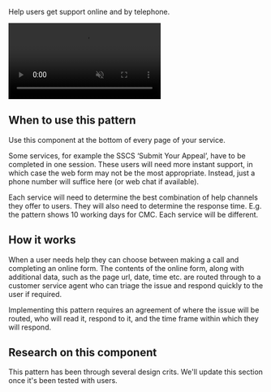 Help users get support online and by telephone.

<video role="region" aria-label="Get support online video, this video has no audio." controls muted>
  <source src="/public/videos/get-support.mp4" type="video/mp4">
</video>

## When to use this pattern

Use this component at the bottom of every page of your service.

Some services, for example the SSCS ‘Submit Your Appeal’, have to be completed in one session. These users will need more instant support, in which case the web form may not be the most appropriate. Instead, just a phone number will suffice here (or web chat if available).

Each service will need to determine the best combination of help channels they offer to users. They will also need to determine the response time. E.g. the pattern shows 10 working days for CMC. Each service will be different.

## How it works

When a user needs help they can choose between making a call and completing an online form. The contents of the online form, along with additional data, such as the page url, date, time etc. are routed through to a customer service agent who can triage the issue and respond quickly to the user if required.

Implementing this pattern requires an agreement of where the issue will be routed, who will read it, respond to it, and the time frame within which they will respond.

## Research on this component

This pattern has been through several design crits. We'll update this section once it's been tested with users.